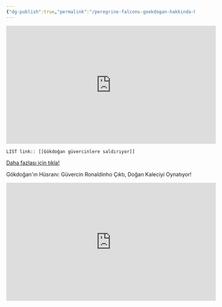 ```yaml
---
{"dg-publish":true,"permalink":"/peregrine-falcons-goekdogan-hakkinda-hersey/goekdogan-atak-anlari-video/goekdogan-guevercinlere-saldiriyor/"}
---
```


<iframe width="560" height="315" src="https://www.youtube.com/embed/OFvSOXEBtaw?si=Y9sbQhVqLbt82Lh9" title="YouTube video player" frameborder="0" allow="accelerometer; autoplay; clipboard-write; encrypted-media; gyroscope; picture-in-picture; web-share" referrerpolicy="strict-origin-when-cross-origin" allowfullscreen></iframe>

`LIST link:: [[Gökdoğan güvercinlere saldırıyor]] `

[Daha fazlası için tıkla!](https://www.youtube.com/@falconperegrineandpigeon354)

Gökdoğan'ın Hüsranı: Güvercin Ronaldinho Çıktı, Doğan Kaleciyi Oynatıyor!

<iframe width="560" height="315" src="https://www.youtube.com/embed/YkmDKswh1PA?si=VHdmO3sAQPNql3d5" title="YouTube video player" frameborder="0" allow="accelerometer; autoplay; clipboard-write; encrypted-media; gyroscope; picture-in-picture; web-share" referrerpolicy="strict-origin-when-cross-origin" allowfullscreen></iframe>

